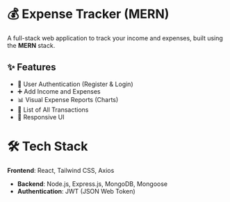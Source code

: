 # 💰 Expense Tracker (MERN)

A full-stack web application to track your income and expenses, built using the **MERN** stack.

## ✨ Features

- 🔐 User Authentication (Register & Login)
- ➕ Add Income and Expenses
- 📊 Visual Expense Reports (Charts)
- 🧾 List of All Transactions
- 📱 Responsive UI

# 🛠️ Tech Stack

 **Frontend**: React, Tailwind CSS, Axios
- **Backend**: Node.js, Express.js, MongoDB, Mongoose
- **Authentication**: JWT (JSON Web Token)